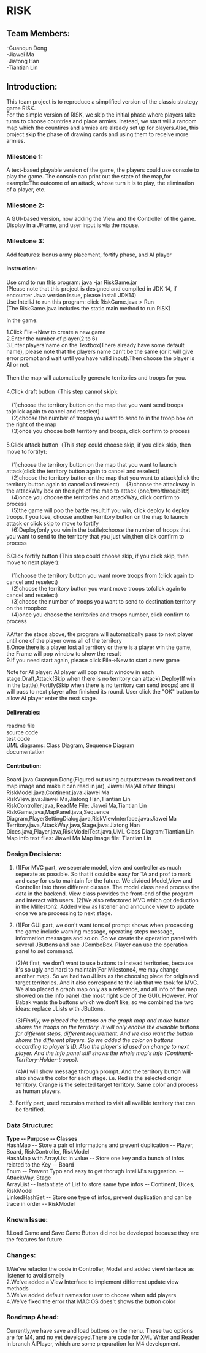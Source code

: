 # RISK

## Team Members:
-Guanqun Dong                                                          
-Jiawei Ma  
-Jiatong Han  
-Tiantian Lin  

## Introduction:
This team project is to reproduce a simplified version of the classic strategy game RISK.    
For the simple version of RISK, we skip the initial phase where players take turns to choose countries and place armies. Instead, we start will a random map which the countires and armies are already set up for players.Also, this project skip the phase of drawing cards and using them to receive more armies.  

### Milestone 1:  
A text-based playable version of the game, the players could use console to play the game. The console can print out the state of the map,for example:The outcome of an attack, whose turn it is to play, the elimination of a player, etc.     

### Milestone 2:     
A GUI-based version, now adding the View and the Controller of the game. Display in a JFrame, and user input is via the mouse. 

### Milestone 3:
Add features: bonus army placement, fortify phase, and AI player





#### Instruction:    
Use cmd  to run this program: java -jar RiskGame.jar      
(Please note that this project is designed and compiled in JDK 14, if encounter Java version issue, please install JDK14)    
Use IntelliJ to run this program: click RiskGame.java > Run    
(The RiskGame.java includes the static main method to run RISK)    
  
In the game:   

1.Click File->New to create a new game<br>
2.Enter the number of player(2 to 6)<br>
3.Enter players'name on the Textbox(There already have some default name), please note that the players name can't be the same (or it will give error prompt and wait until you have valid input).Then choose the player is AI or not.<br>     
Then the map will automatically generate territories and troops for you.<br>                                                              
4.Click draft button（This step cannot skip):<br>           
&emsp;(1)choose the territory button on the map that you want send troops to(click again to cancel and reselect)            
&emsp;(2)choose the number of troops you want to send to in the troop box on the right of the map                                     
&emsp;(3)once you choose both territory and troops, click confirm to process<br>   
5.Click attack button（This step could choose skip, if you click skip, then move to fortify):<br>         
&emsp;(1)choose the territory button on the map that you want to launch attack(click the territory button again to cancel and reselect)        
&emsp;(2)choose the territory button on the map that you want to attack(click the territory button again to cancel and reselect) &emsp;(3)choose the attackway in the attackWay box on the right of the map to attack (one/two/three/blitz)                           
&emsp;(4)once you choose the territories and attackWay, click confirm to process                                                       
&emsp;(5)the game will pop the battle result.If you win, click deploy to deploy troops.If you lose, choose another territory button on the map to launch attack or click skip to move to fortify                                                                     
&emsp;(6)Deploy(only you win in the battle):choose the number of troops that you want to send to the territory that you just win,then click confirm to process<br>      
6.Click fortify button (This step could choose skip, if you click skip, then move to next player):     <br>          
&emsp;(1)choose the territory button you want move troops from (click again to cancel and reselect)         
&emsp;(2)choose the territory button you want move troops to(click again to cancel and reselect)          
&emsp;(3)choose the number of troops you want to send to destination territory on the troopbox    
&emsp;(4)once you choose the territories and troops number, click confirm to process<br>       
7.After the steps above, the program will automatically pass to next player until one of the player owns all of the territory<br>
8.Once there is a player lost all territory or there is a player win the game, the Frame will pop window to show the result<br>
9.If you need start again, please click File->New to start a new game<br>

Note for AI player: AI player will pop result window in each stage:Draft,Attack(Skip when there is no territory can attack),Deploy(If win in the battle),Fortify(Skip when there is no territory can send troops) and it will pass to next player after finished its round.
User click the "OK" button to allow AI player enter the next stage.<br>



#### Deliverables:   
readme file         
source code                 
test code               
UML diagrams: Class Diagram, Sequence Diagram           
documentation           


#### Contribution: 
Board.java:Guanqun Dong(Figured out using outputstream to read text and map image and make it can read in jar), Jiawei Ma(All other things)                         
RiskModel.java,Continent.java:Jiawei Ma                                 
RiskView.java:Jiawei Ma,Jiatong Han,Tiantian Lin                                              
RiskController.java, ReadMe File: Jiawei Ma,Tiantian Lin                                    
RiskGame.java,MapPanel.java,Sequence Diagram,PlayerSettingDialog.java,RiskViewInterface.java:Jiawei Ma                                                                           
Territory.java,AttackWay.java,Stage.java:Jiatong Han                                                                    
Dices.java,Player.java,RiskModelTest.java,UML Class Diagram:Tiantian Lin                                                
Map info text files: Jiawei Ma
Map image file: Tiantian Lin


### Design Decisions: 
1.  (1)For MVC part, we seperate model, view and controller as much seperate as possible. So that it could be easy for TA and prof to mark and easy for us to maintain for the future. We divided Model,View and Controller into three different classes. The model class need process the data in the backend. View class provides the front-end of the program and interact with users.
    (2)We also refactored MVC which got deduction in the Milleston2. Added view as listener and announce view to update once we are processing to next stage.

2. (1)For GUI part, we don't want tons of prompt shows when processing the game include warning message, operating steps message, information messages and so on. So we create the operation panel with several JButtons and one JComboBox. Player can use the operation panel to set command. 

   (2)At first, we don't want to use buttons to instead territories, because it's so ugly and hard to maintain(For Milestone4, we may change another map). So we had two JLists as the choosing place for origin and target territories. And it also correspond to the lab that we took for MVC. We also placed a graph map only as a reference, and all info of the map showed on the info panel (the most right side of the GUI). However, Prof Babak wants the buttons which we don't like, so we combined the two ideas: replace JLists with JButtons. 

   (3)<i>Finally, we placed the buttons on the graph map and make button shows the troops on the territory. It will only enable the avaiable buttons for different steps, different requirement. And we also want the button shows the different players. So we added the color on buttons according to player's ID. Also the player's id used on change to next player. And the Info panel still shows the whole map's info (Continent-Territory-Holder-troops).</i>
   
   (4)AI will show message through prompt. And the territory button will also shows the color for each stage. i.e. Red is the selected origin territory. Orange is the selected target territory. Same color and process as human players.

3. Fortify part, used recursion method to visit all availble territory that can be fortified.

### Data Structure: 
<b>Type -- Purpose -- Classes </b><br>
HashMap -- Store a pair of informations and prevent duplication -- Player, Board, RiskController, RiskModel<br>
HashMap with ArrayList in value -- Store one key and a bunch of infos related to the Key -- Board<br>
Enum -- Prevent Typo and easy to get thorugh IntelliJ's suggestion. -- AttackWay, Stage<br>
ArrayList -- Instantiate of List to store same type infos -- Continent, Dices, RiskModel<br>
LinkedHashSet -- Store one type of infos, prevent duplication and can be trace in order -- RiskModel


### Known Issue:     
1.Load Game and Save Game Button did not be developed because they are the features for future.<br>                                                                                                                    

### Changes:        
1.We've refactor the code in Controller, Model and added viewInterface as listener to avoid smelly                                                  
2.We've added a View Interface to implement differrent update view methods                                     
3.We've added default names for user to choose when add players                                                               
4.We've fixed the error that MAC OS does't shows the button color                                                                

### Roadmap Ahead:                  
Currently,we have save and load buttons on the menu. These two options are for M4, and no yet developed.There are code for XML Writer and Reader in branch AIPlayer, which are some preparation for M4 development.





